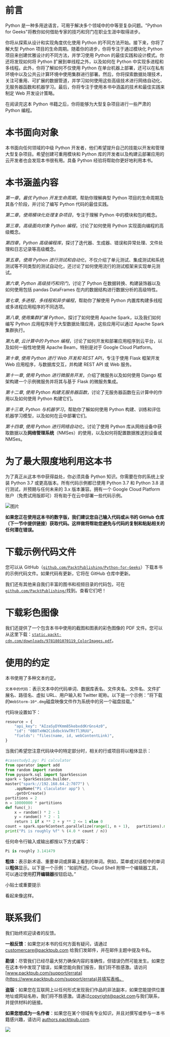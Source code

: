 # 前言

Python 是一种多用途语言，可用于解决多个领域中的中等至复杂问题。"Python for Geeks"将教你如何借助专家的技巧和窍门在职业生涯中取得进步。

你将从探索从设计和实现角度优化使用 Python 的不同方法开始。接下来，你将了解大型 Python 项目的生命周期。随着你的进步，你将专注于通过模块化 Python 项目来创建优雅设计的不同方法，并学习使用 Python 的最佳实践和设计模式。你还将发现如何将 Python 扩展到单线程之外，以及如何在 Python 中实现多进程和多线程。此外，你将了解如何不仅使用 Python 在单台机器上部署，还可以在私有环境中以及公共云计算环境中使用集群进行部署。然后，你将探索数据处理技术，关注可重用、可扩展的数据管道，并学习如何使用这些高级技术进行网络自动化、无服务器函数和机器学习。最后，你将专注于使用本书中涵盖的技术和最佳实践来制定 Web 开发设计策略。

在阅读完这本 Python 书籍之后，你将能够为大型复杂项目进行一些严肃的 Python 编程。

# 本书面向对象

本书面向任何领域的中级 Python 开发者，他们希望提升自己的技能以开发和管理大型复杂项目。希望创建可重用模块和 Python 库的开发者以及构建云部署应用的云开发者也会发现本书很有用。具备 Python 经验将帮助你更好地利用本书。

# 本书涵盖内容

*第一章*，*最优 Python 开发生命周期*，帮助你理解典型 Python 项目的生命周期及其各个阶段，并讨论了编写 Python 代码的最佳实践。

*第二章*，*使用模块化处理复杂项目*，专注于理解 Python 中的模块和包的概念。

*第三章*，*高级面向对象 Python 编程*，讨论了如何使用 Python 实现面向编程的高级概念。

*第四章*，*Python 高级编程库*，探讨了迭代器、生成器、错误和异常处理、文件处理和日志记录等高级概念。

*第五章*，*使用 Python 进行测试和自动化*，不仅介绍了单元测试、集成测试和系统测试等不同类型的测试自动化，还讨论了如何使用流行的测试框架来实现单元测试。

*第六章*, *Python 高级技巧和窍门*，讨论了 Python 在数据转换、构建装饰器以及如何使用包括 pandas DataFrames 在内的数据结构进行数据分析的高级特性。

*第七章*, *多进程、多线程和异步编程*，帮助你了解使用 Python 内置库构建多线程或多进程应用程序的不同选项。

*第八章*, *使用集群扩展 Python*，探讨了如何使用 Apache Spark，以及我们如何编写 Python 应用程序用于大型数据处理应用，这些应用可以通过 Apache Spark 集群执行。

*第九章*, *云计算中的 Python 编程*，讨论了如何开发和部署应用程序到云平台，以及如何一般性地使用 Apache Beam，特别是对于 Google Cloud Platform。

*第十章*, *使用 Python 进行 Web 开发和 REST API*，专注于使用 Flask 框架开发 Web 应用程序，与数据库交互，并构建 REST API 或 Web 服务。

*第十一章*, *使用 Python 进行微服务开发*，介绍了微服务以及如何使用 Django 框架构建一个示例微服务并将其与基于 Flask 的微服务集成。

*第十二章*, *使用 Python 构建无服务器函数*，讨论了无服务器函数在云计算中的作用以及如何使用 Python 构建它们。

*第十三章*, *Python 与机器学习*，帮助你了解如何使用 Python 构建、训练和评估机器学习模型，以及如何在云中部署它们。

*第十四章*, *使用 Python 进行网络自动化*，讨论了使用 Python 库从网络设备中获取数据以及**网络管理系统**（NMSes）的使用，以及如何将配置数据推送到设备或 NMSes。

# 为了最大限度地利用这本书

为了真正从这本书中获得益处，你必须具备 Python 知识。你需要在你的系统上安装 Python 3.7 或更高版本。所有代码示例都已使用 Python 3.7 和 Python 3.8 进行测试，并预期与任何未来的 3.x 版本兼容。拥有一个 Google Cloud Platform 账户（免费试用版即可）将有助于在云中部署一些代码示例。

![图片](img/B17189_Preface_Table_1.jpg)

**如果您正在使用这本书的数字版，我们建议您自己输入代码或从书的 GitHub 仓库（下一节中提供链接）获取代码。这样做将帮助您避免与代码的复制和粘贴相关的任何潜在错误。**

# 下载示例代码文件

您可以从 GitHub（[`github.com/PacktPublishing/Python-for-Geeks`](https://github.com/PacktPublishing/Python-for-Geeks)）下载本书的示例代码文件。如果代码有更新，它将在 GitHub 仓库中更新。

我们还有其他来自我们丰富的图书和视频目录的代码包，可在[`github.com/PacktPublishing/`](https://github.com/PacktPublishing/)找到。查看它们吧！

# 下载彩色图像

我们还提供了一个包含本书中使用的截图和图表的彩色图像的 PDF 文件。您可以从这里下载：[`static.packt-cdn.com/downloads/9781801070119_ColorImages.pdf`](https://static.packt-cdn.com/downloads/9781801070119_ColorImages.pdf)。

# 使用的约定

本书使用了多种文本约定。

`文本中的代码`：表示文本中的代码单词、数据库表名、文件夹名、文件名、文件扩展名、路径名、虚拟 URL、用户输入和 Twitter 昵称。以下是一个示例：“将下载的`WebStorm-10*.dmg`磁盘映像文件作为系统中的另一个磁盘挂载。”

代码块设置如下：

```py
resource = {
    "api_key": "AIzaSyDYKmm85kebxddKrGns4z0",
    "id": "0B8TxHW2Ci6dbckVwTRtTl3RUU",
    "fields": "files(name, id, webContentLink)",
}
```

当我们希望您注意代码块中的特定部分时，相关的行或项目将以粗体显示：

```py
#casestudy1.py: Pi calculator
from operator import add
from random import random
from pyspark.sql import SparkSession
spark = SparkSession.builder.
master("spark://192.168.64.2:7077") \
    .appName("Pi claculator app") \
    .getOrCreate()
partitions = 2
n = 10000000 * partitions
def func(_):
    x = random() * 2 - 1
    y = random() * 2 - 1
    return 1 if x ** 2 + y ** 2 <= 1 else 0
count = spark.sparkContext.parallelize(range(1, n + 1),   partitions).map(func).reduce(add)
print("Pi is roughly %f" % (4.0 * count / n))
```

任何命令行输入或输出都按以下方式编写：

```py
Pi is roughly 3.141479 
```

**粗体**：表示新术语、重要单词或屏幕上看到的单词。例如，菜单或对话框中的单词以**粗体**显示。以下是一个示例：“如前所述，Cloud Shell 附带一个编辑器工具，可以通过使用**打开编辑器**按钮启动。”

小贴士或重要提示

看起来像这样。

# 联系我们

我们始终欢迎读者的反馈。

**一般反馈**：如果您对本书的任何方面有疑问，请通过 customercare@packtpub.com 给我们发邮件，并在邮件主题中提及书名。

**勘误**：尽管我们已经尽最大努力确保内容的准确性，但错误仍然可能发生。如果您在这本书中发现了错误，如果您能向我们报告，我们将不胜感激。请访问[www.packtpub.com/support/errata](https://www.packtpub.com/support/errata)并填写表格。

**盗版**：如果您在互联网上以任何形式发现我们作品的非法副本，如果您能提供位置地址或网站名称，我们将不胜感激。请通过[copyright@packt.com](https://copyright@packt.com)与我们联系，并提供材料的链接。

**如果您想成为一名作者**：如果您在某个领域有专业知识，并且对撰写或参与一本书籍感兴趣，请访问 [authors.packtpub.com](https://authors.packtpub.com).

![](img/1.png)
